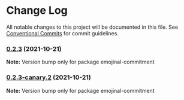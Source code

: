 # Change Log

All notable changes to this project will be documented in this file.
See [Conventional Commits](https://conventionalcommits.org) for commit guidelines.

### [0.2.3](https://github.com/andyjy/emojional-commitment/compare/v0.2.3-canary.2...v0.2.3) (2021-10-21)

**Note:** Version bump only for package emojinal-commitment

### [0.2.3-canary.2](https://github.com/andyjy/emojional-commitment/compare/v0.2.3-canary.1...v0.2.3-canary.2) (2021-10-21)

**Note:** Version bump only for package emojinal-commitment
